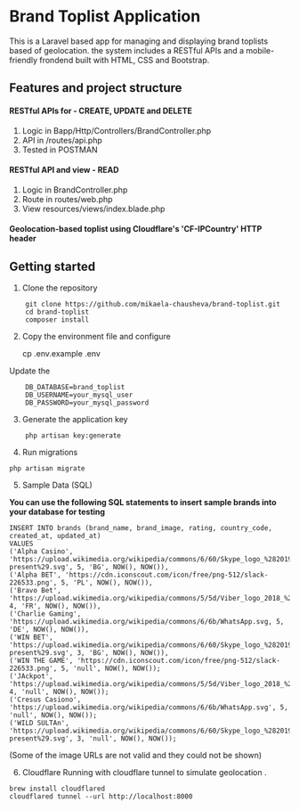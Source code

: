 # Brand Toplist Application

This is a Laravel based app for managing and displaying brand toplists based of geolocation.
the system includes a RESTful APIs and a mobile-friendly frondend built with HTML, CSS and Bootstrap.

## Features and project structure

#### RESTful APIs for - CREATE, UPDATE and DELETE 

1. Logic in Bapp/Http/Controllers/BrandController.php
2. API in /routes/api.php
3. Tested in POSTMAN

#### RESTful API and view - READ

 1. Logic in BrandController.php
 2. Route in routes/web.php
3. View resources/views/index.blade.php

#### Geolocation-based toplist using Cloudflare's 'CF-IPCountry' HTTP header


## Getting started 

1. Clone the repository
```
    git clone https://github.com/mikaela-chausheva/brand-toplist.git
    cd brand-toplist
    composer install
```

 2. Copy the environment file and configure
    
    cp .env.example .env

Update the 
```
    DB_DATABASE=brand_toplist
    DB_USERNAME=your_mysql_user
    DB_PASSWORD=your_mysql_password
```

3. Generate the application key 

```
    php artisan key:generate
```


4. Run migrations 

 ```
 php artisan migrate 
```

5. Sample Data (SQL)

**You can use the following SQL statements to insert sample brands into your database for testing**

```
INSERT INTO brands (brand_name, brand_image, rating, country_code, created_at, updated_at)
VALUES
('Alpha Casino', 'https://upload.wikimedia.org/wikipedia/commons/6/60/Skype_logo_%282019–present%29.svg', 5, 'BG', NOW(), NOW()),
('Alpha BET', 'https://cdn.iconscout.com/icon/free/png-512/slack-226533.png', 5, 'PL', NOW(), NOW()),
('Bravo Bet', 'https://upload.wikimedia.org/wikipedia/commons/5/5d/Viber_logo_2018_%28without_text%29.svg', 4, 'FR', NOW(), NOW()),
('Charlie Gaming', 'https://upload.wikimedia.org/wikipedia/commons/6/6b/WhatsApp.svg, 5, 'DE', NOW(), NOW()),
('WIN BET', 'https://upload.wikimedia.org/wikipedia/commons/6/60/Skype_logo_%282019–present%29.svg', 3, 'BG', NOW(), NOW()),
('WIN THE GAME', 'https://cdn.iconscout.com/icon/free/png-512/slack-226533.png', 5, 'null', NOW(), NOW());
('JAckpot', 'https://upload.wikimedia.org/wikipedia/commons/5/5d/Viber_logo_2018_%28without_text%29.svg', 4, 'null', NOW(), NOW());
('Cresus Casiono', 'https://upload.wikimedia.org/wikipedia/commons/6/6b/WhatsApp.svg', 5, 'null', NOW(), NOW());
('WILD SULTAn', 'https://upload.wikimedia.org/wikipedia/commons/6/60/Skype_logo_%282019–present%29.svg', 3, 'null', NOW(), NOW());
```

(Some of the image URLs are not valid and they could not be shown)

6. Cloudflare 
Running with cloudflare tunnel to simulate geolocation .
```
brew install cloudflared
cloudflared tunnel --url http://localhost:8000
```


